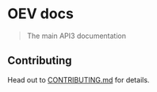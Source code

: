 # OEV docs

> The main API3 documentation

## Contributing

Head out to [CONTRIBUTING.md](./CONTRIBUTING.md) for details.
